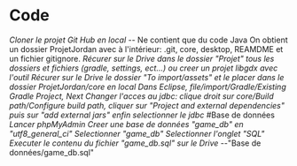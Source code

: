 # Code
*Cloner le projet Git Hub en local*
-- Ne contient que du code Java
On obtient un dossier ProjetJordan avec à l'intérieur: .git, core, desktop, REAMDME et un fichier gitignore.
*Récurer sur le Drive dans le dossier "Projet" tous les dossiers et fichiers (gradle, settings, ect...) ou creer un projet libgdx avec l'outil*
*Récurer sur le Drive le dossier "To import/assets" et le placer dans le dossier ProjetJordan/core en local*
*Dans Eclipse, file/import/Gradle/Existing Gradle Project, Next*
*Changer l'acces au jdbc: clique droit sur core/Build path/Configure build path, cliquer sur "Project and external dependencies" puis sur "add external jars" enfin selectionner le jdbc*
#Base de données
*Lancer phpMyAdmin*
*Creer une base de données "game_db" en "utf8_general_ci"*
*Selectionner "game_db"*
*Selectionner l'onglet "SQL"*
*Executer le contenu du fichier "game_db.sql" sur le Drive*
--"Base de données/game_db.sql"
